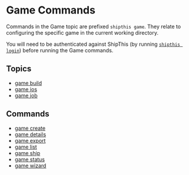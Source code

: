 # Game Commands

Commands in the Game topic are prefixed `shipthis game`. They relate to configuring
the specific game in the current working directory.

You will need to be authenticated against ShipThis (by running [`shipthis login`](login)) before running the Game commands.

## Topics

- [game build](/docs/reference/game/build)
- [game ios](/docs/reference/game/ios)
- [game job](/docs/reference/game/job)

## Commands

- [game create](/docs/reference/game/create)
- [game details](/docs/reference/game/details)
- [game export](/docs/reference/game/export)
- [game list](/docs/reference/game/list)
- [game ship](/docs/reference/game/ship)
- [game status](/docs/reference/game/status)
- [game wizard](/docs/reference/game/wizard)
